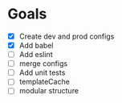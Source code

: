 # Goals

- [x] Create dev and prod configs
- [x] Add babel
- [ ] Add eslint
- [ ] merge configs
- [ ] Add unit tests
- [ ] templateCache
- [ ] modular structure
